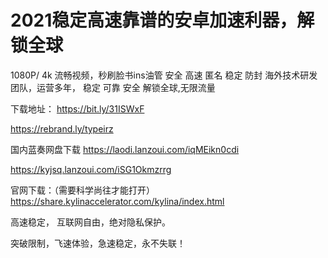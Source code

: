 # 2021稳定高速靠谱的安卓加速利器，解锁全球

1080P/ 4k 流畅视频，秒刷脸书ins油管
安全 高速 匿名 稳定 防封
海外技术研发团队，运营多年， 稳定 可靠 安全
解锁全球,无限流量

下载地址：
https://bit.ly/31ISWxF

https://rebrand.ly/typeirz

国内蓝奏网盘下载
https://laodi.lanzoui.com/iqMEikn0cdi


https://kyjsq.lanzoui.com/iSG1Okmzrrg


官网下载：（需要科学尚往才能打开）
https://share.kylinaccelerator.com/kylina/index.html

高速稳定， 互联网自由，绝对隐私保护。

突破限制，飞速体验，急速稳定，永不失联！
